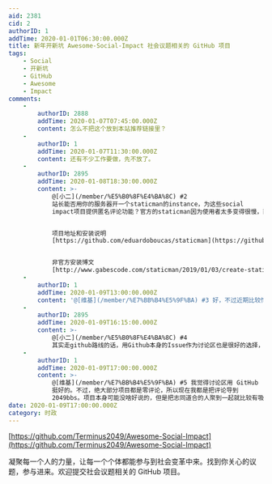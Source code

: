 ```yaml
---
aid: 2381
cid: 2
authorID: 1
addTime: 2020-01-01T06:30:00.000Z
title: 新年开新坑 Awesome-Social-Impact 社会议题相关的 GitHub 项目
tags:
    - Social
    - 开新坑
    - GitHub
    - Awesome
    - Impact
comments:
    -
        authorID: 2888
        addTime: 2020-01-07T07:45:00.000Z
        content: 怎么不把这个放到本站推荐链接里？
    -
        authorID: 1
        addTime: 2020-01-07T11:30:00.000Z
        content: 还有不少工作要做，先不放了。
    -
        authorID: 2895
        addTime: 2020-01-08T18:30:00.000Z
        content: >-
            @[小二](/member/%E5%B0%8F%E4%BA%8C) #2
            站长能否用你的服务器开一个staticman的instance，为这些social
            impact项目提供匿名评论功能？官方的staticman因为使用者太多变得很慢，而且不知道官方如何处理评论者IP地址等。


            项目地址和安装说明
            [https://github.com/eduardoboucas/staticman](https://github.com/eduardoboucas/staticman)


            非官方安装博文
            [http://www.gabescode.com/staticman/2019/01/03/create-staticman-instance.html](http://www.gabescode.com/staticman/2019/01/03/create-staticman-instance.html)
    -
        authorID: 1
        addTime: 2020-01-09T13:00:00.000Z
        content: '@[维基](/member/%E7%BB%B4%E5%9F%BA) #3 好，不过近期比较忙，想先把 2049bbs 折叠功能上了。'
    -
        authorID: 2895
        addTime: 2020-01-09T16:15:00.000Z
        content: >-
            @[小二](/member/%E5%B0%8F%E4%BA%8C) #4
            其实走github路线的话，用Github本身的Issue作为讨论区也是很好的选择，不过Github似乎并不普及。
    -
        authorID: 1
        addTime: 2020-01-09T17:00:00.000Z
        content: >-
            @[维基](/member/%E7%BB%B4%E5%9F%BA) #5 我觉得讨论区用 GitHub
            挺好的。不过，绝大部分项目都是零评论，所以现在我都是把评论导到
            2049bbs。项目本身可能没啥好说的，但是把志同道合的人聚到一起就比较有吸引力。
date: 2020-01-09T17:00:00.000Z
category: 时政
---
```


[https://github.com/Terminus2049/Awesome-Social-Impact](https://github.com/Terminus2049/Awesome-Social-Impact)

凝聚每一个人的力量，让每一个个体都能参与到社会变革中来。找到你关心的议题，参与进来。欢迎提交社会议题相关的 GitHub 项目。
